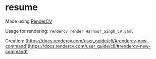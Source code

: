 # resume

Made using [RenderCV](https://github.com/sinaatalay/rendercv)

Usage for rendering: `rendercv render Harnoor_Singh_CV.yaml`

Creation: [https://docs.rendercv.com/user_guide/cli/#rendercv-new-command](https://docs.rendercv.com/user_guide/cli/#rendercv-new-command)